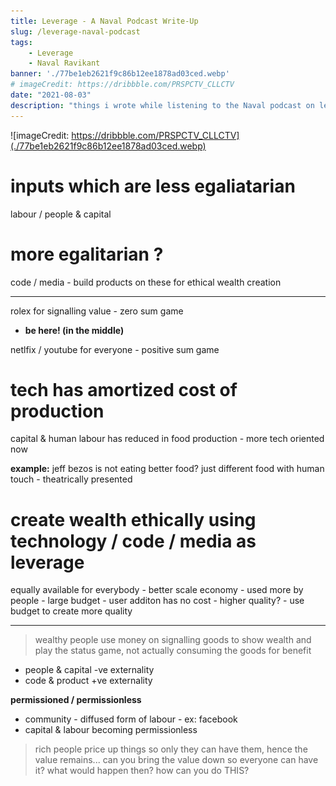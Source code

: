 ```yaml
---
title: Leverage - A Naval Podcast Write-Up
slug: /leverage-naval-podcast
tags: 
    - Leverage
    - Naval Ravikant
banner: './77be1eb2621f9c86b12ee1878ad03ced.webp'
# imageCredit: https://dribbble.com/PRSPCTV_CLLCTV
date: "2021-08-03"
description: "things i wrote while listening to the Naval podcast on leverage"
---
```


![imageCredit: https://dribbble.com/PRSPCTV_CLLCTV](./77be1eb2621f9c86b12ee1878ad03ced.webp)

# inputs which are less egaliatarian 

labour / people & capital

# more egalitarian ?

code / media - build products on these for ethical wealth creation

----

rolex for signalling value - zero sum game

- **be here! (in the middle)**

netlfix / youtube for everyone - positive sum game

# tech has amortized cost of production

capital & human labour has reduced in food production - more tech oriented now

**example:** jeff bezos is not eating better food? just different food with human touch - theatrically presented

# create wealth ethically using technology / code / media as leverage

equally available for everybody - better scale economy - used more by people - large budget - user additon has no cost - higher quality? - use budget to create more quality

------

> wealthy people use money on signalling goods to show wealth and play the status game, not actually consuming the goods for benefit

- people & capital -ve externality
- code & product +ve externality

**permissioned / permissionless**

- community - diffused form of labour - ex: facebook
- capital & labour becoming permissionless

> rich people price up things so only they can have them, hence the value remains... can you bring the value down so everyone can have it? what would happen then? how can you do THIS?